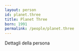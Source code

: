 ```yaml
---
layout: person
id: planet.three
title: Planet Three
born: 1991
permalink: /people/planet.three
---
```


Dettagli della persona 